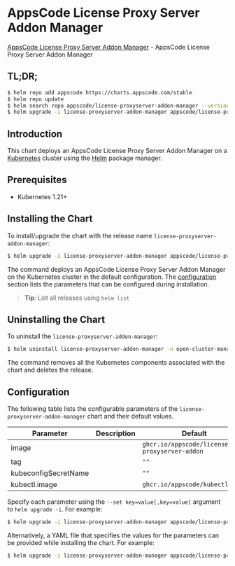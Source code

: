 # AppsCode License Proxy Server Addon Manager

[AppsCode License Proxy Server Addon Manager](https://github.com/bytebuilders/license-proxyserver) - AppsCode License Proxy Server Addon Manager

## TL;DR;

```bash
$ helm repo add appscode https://charts.appscode.com/stable
$ helm repo update
$ helm search repo appscode/license-proxyserver-addon-manager --version=v2024.2.25
$ helm upgrade -i license-proxyserver-addon-manager appscode/license-proxyserver-addon-manager -n open-cluster-management --create-namespace --version=v2024.2.25
```

## Introduction

This chart deploys an AppsCode License Proxy Server Addon Manager on a [Kubernetes](http://kubernetes.io) cluster using the [Helm](https://helm.sh) package manager.

## Prerequisites

- Kubernetes 1.21+

## Installing the Chart

To install/upgrade the chart with the release name `license-proxyserver-addon-manager`:

```bash
$ helm upgrade -i license-proxyserver-addon-manager appscode/license-proxyserver-addon-manager -n open-cluster-management --create-namespace --version=v2024.2.25
```

The command deploys an AppsCode License Proxy Server Addon Manager on the Kubernetes cluster in the default configuration. The [configuration](#configuration) section lists the parameters that can be configured during installation.

> **Tip**: List all releases using `helm list`

## Uninstalling the Chart

To uninstall the `license-proxyserver-addon-manager`:

```bash
$ helm uninstall license-proxyserver-addon-manager -n open-cluster-management
```

The command removes all the Kubernetes components associated with the chart and deletes the release.

## Configuration

The following table lists the configurable parameters of the `license-proxyserver-addon-manager` chart and their default values.

|      Parameter       | Description |                         Default                         |
|----------------------|-------------|---------------------------------------------------------|
| image                |             | <code>ghcr.io/appscode/license-proxyserver-addon</code> |
| tag                  |             | <code>""</code>                                         |
| kubeconfigSecretName |             | <code>""</code>                                         |
| kubectl.image        |             | <code>ghcr.io/appscode/kubectl:1.25</code>              |


Specify each parameter using the `--set key=value[,key=value]` argument to `helm upgrade -i`. For example:

```bash
$ helm upgrade -i license-proxyserver-addon-manager appscode/license-proxyserver-addon-manager -n open-cluster-management --create-namespace --version=v2024.2.25 --set image=ghcr.io/appscode/license-proxyserver-addon
```

Alternatively, a YAML file that specifies the values for the parameters can be provided while
installing the chart. For example:

```bash
$ helm upgrade -i license-proxyserver-addon-manager appscode/license-proxyserver-addon-manager -n open-cluster-management --create-namespace --version=v2024.2.25 --values values.yaml
```
